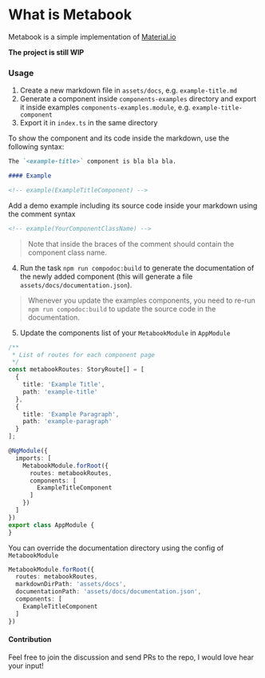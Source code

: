 # What is Metabook

Metabook is a simple implementation of [Material.io](https://material.io)

**The project is still WIP**

### Usage

1. Create a new markdown file in `assets/docs`, e.g. `example-title.md`
2. Generate a component inside `components-examples` directory and export it inside examples `components-examples.module`, e.g. `example-title-component`
3. Export it in `index.ts` in the same directory

To show the component and its code inside the markdown, use the following syntax:

```md
The `<example-title>` component is bla bla bla.

#### Example

<!-- example(ExampleTitleComponent) -->
```

Add a demo example including its source code inside your markdown using the comment syntax 

```markdown
<!-- example(YourComponentClassName) -->
```

> Note that inside the braces of the comment should contain the component class name.

4. Run the task `npm run compodoc:build` to generate the documentation of the newly added component (this will generate a file `assets/docs/documentation.json`).

> Whenever you update the examples components, you need to re-run `npm run compodoc:build` to update the source code in the documentation.


5. Update the components list of your `MetabookModule` in `AppModule`

```ts
/**
 * List of routes for each component page
 */
const metabookRoutes: StoryRoute[] = [
  {
    title: 'Example Title',
    path: 'example-title'
  },
  {
    title: 'Example Paragraph',
    path: 'example-paragraph'
  }
];

@NgModule({
  imports: [
    MetabookModule.forRoot({
      routes: metabookRoutes,
      components: [
        ExampleTitleComponent
      ]
    })
  ]
})
export class AppModule {
}
```

You can override the documentation directory using the config of `MetabookModule`

```ts
MetabookModule.forRoot({
  routes: metabookRoutes,
  markdownDirPath: 'assets/docs',
  documentationPath: 'assets/docs/documentation.json',
  components: [
    ExampleTitleComponent
  ]
})
```

#### Contribution

Feel free to join the discussion and send PRs to the repo, I would love hear your input!
